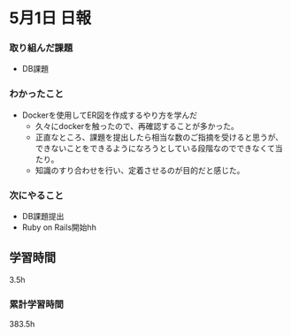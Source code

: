 #  5月1日 日報
###  取り組んだ課題
  * DB課題
  
### わかったこと
  * Dockerを使用してER図を作成するやり方を学んだ
    * 久々にdockerを触ったので、再確認することが多かった。
    * 正直なところ、課題を提出したら相当な数のご指摘を受けると思うが、できないことをできるようになろうとしている段階なのでできなくて当たり。
    * 知識のすり合わせを行い、定着させるのが目的だと感じた。

### 次にやること
  * DB課題提出
  * Ruby on Rails開始hh

##  学習時間

3.5h

###  累計学習時間

383.5h
